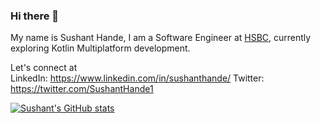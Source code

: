 ### Hi there 👋

My name is Sushant Hande, I am a Software Engineer at [HSBC](https://www.hsbc.com), currently exploring Kotlin Multiplatform development.

Let's connect at <br>
LinkedIn: https://www.linkedin.com/in/sushanthande/
Twitter: https://twitter.com/SushantHande1

<!--
**Sushant-Hande/Sushant-Hande** is a ✨ _special_ ✨ repository because its `README.md` (this file) appears on your GitHub profile.

Here are some ideas to get you started:

- 🔭 I’m currently working on ...
- 🌱 I’m currently learning ...
- 👯 I’m looking to collaborate on ...
- 🤔 I’m looking for help with ...
- 💬 Ask me about ...
- 📫 How to reach me: ...
- 😄 Pronouns: ...
- ⚡ Fun fact: ...
-->


[![Sushant's GitHub stats](https://github-readme-stats.vercel.app/api?username=Sushant-Hande)](https://github.com/anuraghazra/github-readme-stats)